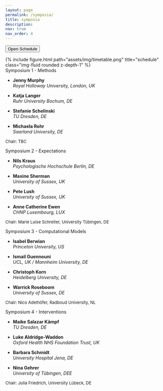 ```yaml
---
layout: page
permalink: /symposia/
title: symposia
description:
nav: true
nav_order: 4
---
```



<p>
  <button class="btn btn-dark" type="button" data-toggle="collapse" data-target="#collapseExample" aria-expanded="false" aria-controls="collapseExample">
    Open Schedule
  </button>
</p>
<div class="collapse" id="collapseExample">
  <div class="row">
    <div class="col-sm mt-3 mt-md-0">
      {% include figure.html path="assets/img/timetable.png" title="schedule" class="img-fluid rounded z-depth-1" %}
    </div>
  </div>
</div>


<div class="row gy-5 row-cols-1 row-cols-md-2">
  <div class="col">
    <div class="card">
      <div class="card-header h6">Symposium 1 - Methods</div>
        <div class="card-body">
          <ul class="list-group">
            <li class="list-group-item"><p><strong>Jenny Murphy</strong><br><i>Royal Holloway University, London, UK</i></p></li>
            <li class="list-group-item"><p><strong>Katja Langer</strong><br><i>Ruhr University Bochum, DE</i></p></li>
            <li class="list-group-item"><p><strong>Stefanie Schelinski</strong><br><i>TU Dresden, DE</i></p></li>
            <li class="list-group-item"><p><strong>Michaela Rohr</strong><br><i>Saarland University, DE</i></p></li>
          </ul>
          <p style="font-size: small">Chair: TBC</p>
        </div>
    </div>
  </div>
  <div class="col">
    <div class="card">
      <div class="card-header h6">Symposium 2 - Expectations</div>
        <div class="card-body">
          <ul class="list-group">
            <li class="list-group-item"><p><strong>Nils Kraus</strong><br><i>Psychologische Hochschule Berlin, DE</i></p></li>
            <li class="list-group-item"><p><strong>Maxine Sherman</strong><br><i>University of Sussex, UK</i></p></li>
            <li class="list-group-item"><p><strong>Pete Lush</strong><br><i>University of Sussex, UK</i></p></li>
            <li class="list-group-item"><p><strong>Anne Catherine Ewen</strong><br><i>CHNP Luxembourg, LUX</i></p></li>
          </ul>
          <p style="font-size: small">Chair: Marie Luise Schreiter, University Tübingen, DE</p>
        </div>
    </div>
  </div>
  <div class="col">
    <div class="card">
      <div class="card-header h6">Symposium 3 - Computational Models</div>
        <div class="card-body">
          <ul class="list-group">
            <li class="list-group-item"><p><strong>Isabel Berwian</strong><br><i>Princeton University, US</i></p></li>
            <li class="list-group-item"><p><strong>Ismail Guennouni</strong><br><i>UCL, UK / Mannheim University, DE</i></p></li>
            <li class="list-group-item"><p><strong>Christoph Korn</strong><br><i>Heidelberg University, DE</i></p></li>
            <li class="list-group-item"><p><strong>Warrick Roseboom</strong><br><i>University of Sussex, DE</i></p></li>
          </ul>
          <p style="font-size: small">Chair: Nico Adelhöfer, Radboud University, NL</p>
        </div>
    </div>
  </div>
  <div class="col">
    <div class="card">
      <div class="card-header h6">Symposium 4 - Interventions</div>
        <div class="card-body">
          <ul class="list-group">
            <li class="list-group-item"><p><strong>Maike Salazar Kämpf</strong><br><i>TU Dresden, DE</i></p></li>
            <li class="list-group-item"><p><strong>Luke Aldridge-Waddon</strong><br><i>Oxford Health NHS Foundation Trust, UK</i></p></li>
            <li class="list-group-item"><p><strong>Barbara Schmidt</strong><br><i>University Hospital Jena, DE</i></p></li>
            <li class="list-group-item"><p><strong>Nina Gehrer</strong><br><i>University of Tübingen, DEE</i></p></li>
          </ul>
          <p style="font-size: small">Chair: Julia Friedrich, University Lübeck, DE</p>
        </div>
    </div>
  </div>
</div>
